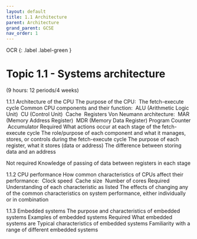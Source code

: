 ```yaml
---
layout: default
title: 1.1 Architecture
parent: Architecture
grand_parent: GCSE
nav_order: 1
---
```

OCR
{: .label .label-green }

# Topic 1.1 - Systems architecture

(9 hours: 12 periods/4 weeks)

1.1.1	Architecture of the CPU
The purpose of the CPU:
­	The fetch-execute cycle
Common CPU components and their function:
­	ALU (Arithmetic Logic Unit)
­	CU (Control Unit)
­	Cache
­	Registers
Von Neumann architecture:
­	MAR (Memory Address Register)
­	MDR (Memory Data Register)
­	Program Counter
­	Accumulator
Required
What actions occur at each stage of the fetch-execute cycle
The role/purpose of each component and what it manages, stores, or controls during the fetch-execute cycle
The purpose of each register, what it stores (data or address)
The difference between storing data and an address

Not required
Knowledge of passing of data between registers in each stage

1.1.2	CPU performance
How common characteristics of CPUs affect their performance:
­	Clock speed
­	Cache size
­	Number of cores
Required
Understanding of each characteristic as listed
The effects of changing any of the common characteristics on system performance, either individually or in combination

1.1.3 Embedded systems
The purpose and characteristics of embedded systems
Examples of embedded systems
Required
What embedded systems are
Typical characteristics of embedded systems
Familiarity with a range of different embedded systems
